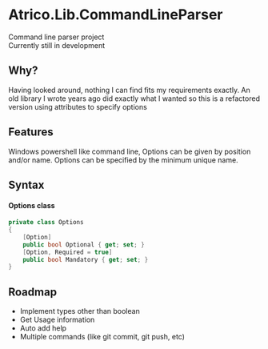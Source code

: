 # Atrico.Lib.CommandLineParser
Command line parser project<br/>
Currently still in development

## Why?
Having looked around, nothing I can find fits my requirements exactly.  An old library I wrote years ago did exactly what I wanted so this is a refactored version using attributes to specify options

## Features
Windows powershell like command line, Options can be given by position and/or name.  Options can be specified by the minimum unique name.

## Syntax

#### Options class
```c#
private class Options
{
    [Option]
    public bool Optional { get; set; }
    [Option, Required = true]
    public bool Mandatory { get; set; }
}
```
## Roadmap

* Implement types other than boolean
* Get Usage information
* Auto add help
* Multiple commands (like git commit, git push, etc)
